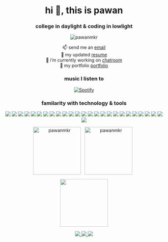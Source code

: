 <h1 align="center">hi 👋, this is pawan</h1>
<h3 align="center">college in daylight & coding in lowlight</h3>

<p align="center"> <img src="https://komarev.com/ghpvc/?username=pawanmkr&label=Profile%20views&color=0e75b6&style=flat" alt="pawanmkr" /> </p>

<p align="center">
  
  <div align="center" margin-top="10px">
    📫 send me an
    <a href='mailto:informme@zohomail.in'>
      email
    </a>
  </div>
  
  <div align="center" margin-top="10px">
    📄 my updated
    <a href='https://bit.ly/resume-pawanmkr'>
      resume 
    </a>
   </div>
  
  <div align="center" margin-top="10px">
    🔭 i’m currently working on 
    <a href='https://github.com/pawanmkr/chatroom'>
      chatroom
    </a>
  </div>
  
  <div align="center" margin-top="10px">
    🔗 my portfolio
    <a href='http://pawanmkr.tech/'>
      portfolio
    </a>
  </div>
 
</p>

<h3 align="center">music I listen to</h3>
<p align="center">
  <a href="https://open.spotify.com/user/er5w0v2vhso06cklxztdhg44h">
    <img src="https://novatorem-rho-blue.vercel.app/api/spotify" alt="Spotify" />
  </a>
</p>

<h3 align="center">familarity with technology & tools</h3>

<p align="center">
  
  <img src="https://img.shields.io/badge/go-%2300ADD8.svg?style=for-the-badge&logo=go&logoColor=white"/>
  
  <img src="https://img.shields.io/badge/node.js%20-%2343853D.svg?&style=for-the-badge&logo=node.js&logoColor=white"/>
  
  <img src="https://img.shields.io/badge/NPM-%23000000.svg?style=for-the-badge&logo=npm&logoColor=white"/>
  
  <img src="https://img.shields.io/badge/javascript%20-%23323330.svg?&style=for-the-badge&logo=javascript&logoColor=%23F7DF1E"/>
  
  <img src="https://img.shields.io/badge/express.js%20-%23404d59.svg?&style=for-the-badge"/>

  <img src ="https://img.shields.io/badge/postgres-%23316192.svg?&style=for-the-badge&logo=postgresql&logoColor=white"/>
  
  <img src ="https://img.shields.io/badge/MongoDB-%234ea94b.svg?&style=for-the-badge&logo=mongodb&logoColor=white"/>
  
  <img src="https://img.shields.io/badge/html5%20-%23E34F26.svg?&style=for-the-badge&logo=html5&logoColor=white"/>
  
  <img src="https://img.shields.io/badge/css3%20-%231572B6.svg?&style=for-the-badge&logo=css3&logoColor=white"/>
  
  <img src="https://img.shields.io/badge/java-%23ED8B00.svg?&style=for-the-badge&logo=java&logoColor=white"/>
  
  <img src="https://img.shields.io/badge/Visual%20Studio%20Code-0078d7.svg?style=for-the-badge&logo=visual-studio-code&logoColor=white"/>
   
  
  
  <img src="https://img.shields.io/badge/SASS%20-hotpink.svg?&style=for-the-badge&logo=SASS&logoColor=white"/>
  
  <img src="https://img.shields.io/badge/docker%20-%230db7ed.svg?&style=for-the-badge&logo=docker&logoColor=white"/>
  
  <img src="https://img.shields.io/badge/AWS%20-%23FF9900.svg?&style=for-the-badge&logo=amazon-aws&logoColor=white"/>
  
  <img src="https://img.shields.io/badge/vercel%20-%23000000.svg?&style=for-the-badge&logo=vercel&logoColor=white"/>
       
  <img src="https://img.shields.io/badge/git%20-%23F05033.svg?&style=for-the-badge&logo=git&logoColor=white"/>
  
  <img src="https://img.shields.io/badge/github%20-%23121011.svg?&style=for-the-badge&logo=github&logoColor=white"/> 
  
  <img src="https://img.shields.io/badge/VIM-%2311AB00.svg?style=for-the-badge&logo=vim&logoColor=white">
  
  <img src="https://img.shields.io/badge/DigitalOcean-%230167ff.svg?style=for-the-badge&logo=digitalOcean&logoColor=white">
  
  <img src="https://img.shields.io/badge/AWS-%23FF9900.svg?style=for-the-badge&logo=amazon-aws&logoColor=white">
  
  <img src="https://img.shields.io/badge/Linux-FCC624?style=for-the-badge&logo=linux&logoColor=black">
  
  <img src="https://img.shields.io/badge/Notion-%23000000.svg?style=for-the-badge&logo=notion&logoColor=white">
  
  <img src="https://img.shields.io/badge/jira-%230A0FFF.svg?style=for-the-badge&logo=jira&logoColor=white">
  
  <img src="https://img.shields.io/badge/Postman-FF6C37?style=for-the-badge&logo=postman&logoColor=white">
  
  <img src="https://img.shields.io/badge/Discord-%235865F2.svg?style=for-the-badge&logo=discord&logoColor=white">
  
  <img src="https://img.shields.io/badge/Slack-4A154B?style=for-the-badge&logo=slack&logoColor=white">
<!--   <img src="">
  <img src="">
  <img src="">
  <img src="">
  <img src="">
  <img src="">
  <img src="">
  <img src="">
  <img src="">
  <img src=""> -->
  
</p>



<p align="center">
  <img align="center" src="https://github-readme-stats.vercel.app/api/top-langs?username=pawanmkr&show_icons=true&locale=en&layout=compact" alt="pawanmkr" height="150px"/>
  &nbsp;
  <img align="center" src="https://github-readme-stats.vercel.app/api?username=pawanmkr&show_icons=true&locale=en" alt="pawanmkr" height="150px" />
  &nbsp;
  <div align="center">
<!--     <hr text-align="center" align="center" width="250px"> -->
    <img align="center" src="http://github-readme-streak-stats.herokuapp.com?user=pawanmkr&show_icons=true&locale=en"     height="150px"/>
  </div>
</p>

<p align="center" margin-top="20px">
  
  <a href="https://instagram.com/pawanmkr">
    <img src="https://img.shields.io/badge/pawanmkr%20-%23E4405F.svg?&style=for-the-badge&logo=Instagram&logoColor=white"/>
  </a>
  
  <a href="https://twitter.com/pawanmkr">
    <img src="https://img.shields.io/badge/pawanmkr%20-%231DA1F2.svg?&style=for-the-badge&logo=Twitter&logoColor=white"/>
  </a>
  
  <a href="https://linkedin.com/in/pawanmkr">
    <img src="https://img.shields.io/badge/linkedin%20-%230077B5.svg?&style=for-the-badge&logo=linkedin&logoColor=white"/>
  </a>
  
</p>
